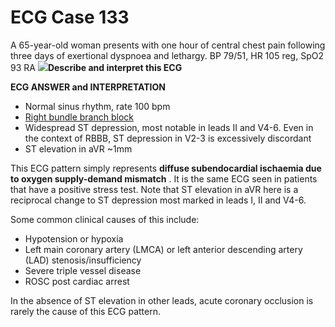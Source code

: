 # ECG Case 133


A 65-year-old woman presents with one hour of central chest pain following three days of exertional dyspnoea and lethargy. BP 79/51, HR 105 reg, SpO2 93 RA
![](https://litfl.com/wp-content/uploads/2018/08/ECG-LMCA-GI-bleed-2-2.jpg)**Describe and interpret this ECG** 

**ECG ANSWER and INTERPRETATION** 

- Normal sinus rhythm, rate 100 bpm
- [Right bundle branch block](https://litfl.com/right-bundle-branch-block-rbbb-ecg-library/)
- Widespread ST depression, most notable in leads II and V4-6. Even in the context of RBBB, ST depression in V2-3 is excessively discordant
- ST elevation in aVR ~1mm


This ECG pattern simply represents **diffuse subendocardial ischaemia due to oxygen supply-demand mismatch** . It is the same ECG seen in patients that have a positive stress test. Note that ST elevation in aVR here is a reciprocal change to ST depression most marked in leads I, II and V4-6.


Some common clinical causes of this include:

- Hypotension or hypoxia
- Left main coronary artery (LMCA) or left anterior descending artery (LAD) stenosis/insufficiency
- Severe triple vessel disease
- ROSC post cardiac arrest


In the absence of ST elevation in other leads, acute coronary occlusion is rarely the cause of this ECG pattern.

